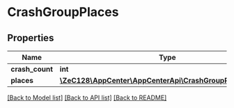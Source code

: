 # CrashGroupPlaces

## Properties
Name | Type | Description | Notes
------------ | ------------- | ------------- | -------------
**crash_count** | **int** |  | [optional] 
**places** | [**\ZeC128\AppCenter\AppCenterApi\CrashGroupPlacesPlaces[]**](CrashGroupPlacesPlaces.md) |  | [optional] 

[[Back to Model list]](../README.md#documentation-for-models) [[Back to API list]](../README.md#documentation-for-api-endpoints) [[Back to README]](../README.md)


